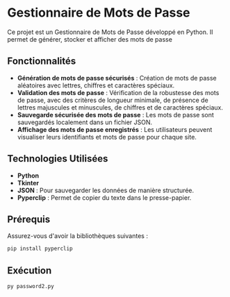 # Gestionnaire de Mots de Passe

Ce projet est un Gestionnaire de Mots de Passe développé en Python. Il permet de générer, stocker et afficher des mots de passe 
## Fonctionnalités

- **Génération de mots de passe sécurisés** : Création de mots de passe aléatoires avec lettres, chiffres et caractères spéciaux.
- **Validation des mots de passe** : Vérification de la robustesse des mots de passe, avec des critères de longueur minimale, de présence de lettres majuscules et minuscules, de chiffres et de caractères spéciaux.
- **Sauvegarde sécurisée des mots de passe** : Les mots de passe sont sauvegardés localement dans un fichier JSON.
- **Affichage des mots de passe enregistrés** : Les utilisateurs peuvent visualiser leurs identifiants et mots de passe pour chaque site.

## Technologies Utilisées

- **Python**
- **Tkinter** 
- **JSON** : Pour sauvegarder les données de manière structurée.
- **Pyperclip** : Permet de copier du texte dans le presse-papier.

## Prérequis

Assurez-vous d'avoir la bibliothèques suivantes :
```bash
pip install pyperclip
```
## Exécution

```python
py password2.py 
```

